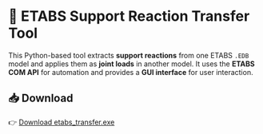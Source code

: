 # 🔁 ETABS Support Reaction Transfer Tool

This Python-based tool extracts **support reactions** from one ETABS `.EDB` model and applies them as **joint loads** in another model. It uses the **ETABS COM API** for automation and provides a **GUI interface** for user interaction.

## 📥 Download

👉 [Download etabs_transfer.exe](./dist/ETABS_LOAD_TRANSFER.exe)
